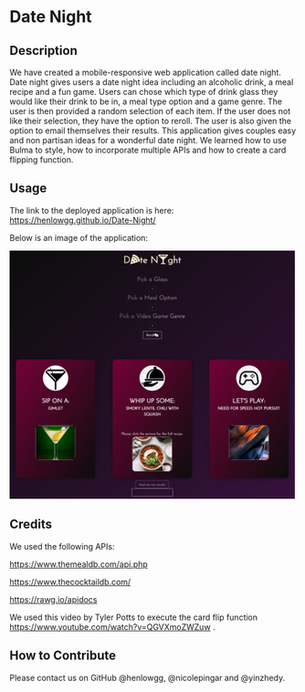 # Date Night

## Description 

We have created a mobile-responsive web application called date night. Date night gives users a date night idea including an alcoholic drink, a meal recipe and a fun game. Users can chose which type of drink glass they would like their drink to be in, a meal type option and a game genre.  The user is then provided a random selection of each item. If the user does not like their selection, they have the option to reroll. The user is also given the option to email themselves their results. This application gives couples easy and non partisan ideas for a wonderful date night. We learned how to use Bulma to style, how to incorporate multiple APIs and how to create a card flipping function.

## Usage

The link to the deployed application is here: https://henlowgg.github.io/Date-Night/

Below is an image of the application:

![Image of Date Night](assets/images/date-night.jpg)

## Credits

We used the following APIs:

https://www.themealdb.com/api.php

https://www.thecocktaildb.com/

https://rawg.io/apidocs

We used this video by Tyler Potts to execute the card flip function https://www.youtube.com/watch?v=QGVXmoZWZuw .

## How to Contribute

Please contact us on GitHub @henlowgg, @nicolepingar and @yinzhedy.
